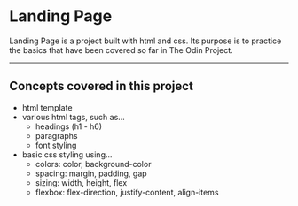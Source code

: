 # Landing Page

Landing Page is a project built with html and css. Its purpose is to practice the basics that have been covered so far in The Odin Project.

___

## Concepts covered in this project

- html template 
- various html tags, such as...
    - headings (h1 - h6)
    - paragraphs
    - font styling
- basic css styling using...
    - colors: color, background-color
    - spacing: margin, padding, gap
    - sizing: width, height, flex
    - flexbox: flex-direction, justify-content, align-items
